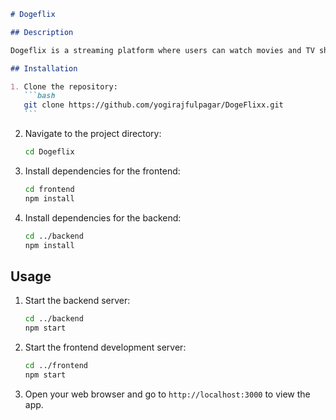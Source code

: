 ````markdown
# Dogeflix

## Description

Dogeflix is a streaming platform where users can watch movies and TV shows. It features a React frontend for the user interface and an Express.js backend for handling data and requests.

## Installation

1. Clone the repository:
   ```bash
   git clone https://github.com/yogirajfulpagar/DogeFlixx.git
   ```
````

2. Navigate to the project directory:

   ```bash
   cd Dogeflix
   ```

3. Install dependencies for the frontend:

   ```bash
   cd frontend
   npm install
   ```

4. Install dependencies for the backend:
   ```bash
   cd ../backend
   npm install
   ```

## Usage

1. Start the backend server:

   ```bash
   cd ../backend
   npm start
   ```

2. Start the frontend development server:

   ```bash
   cd ../frontend
   npm start
   ```

3. Open your web browser and go to `http://localhost:3000` to view the app.
